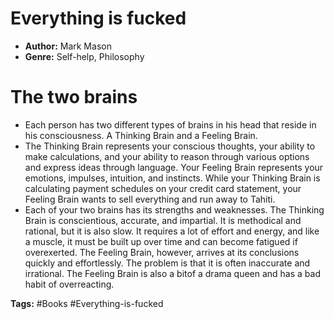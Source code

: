 # Everything is fucked
- **Author:** Mark Mason
- **Genre:** Self-help, Philosophy

# The two brains
- Each person has two different types of brains in his head that reside in his consciousness. A Thinking Brain and a Feeling Brain.
- The Thinking Brain represents your conscious thoughts, your ability to make calculations, and your ability to reason through various options and express ideas through language. Your Feeling Brain represents your emotions, impulses, intuition, and instincts. While your Thinking Brain is calculating payment schedules on your credit card statement, your Feeling Brain wants to sell everything and run away to Tahiti.
- Each of your two brains has its strengths and weaknesses. The Thinking Brain is conscientious, accurate, and impartial. It is methodical and rational, but it is also slow. It requires a lot of effort and energy, and like a muscle, it must be built up over time and can become fatigued if overexerted. The Feeling Brain, however, arrives at its conclusions quickly and effortlessly. The problem is that it is often inaccurate and irrational. The Feeling Brain is also a bitof a drama queen and has a bad habit of overreacting. 

**Tags:** #Books  #Everything-is-fucked